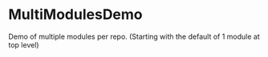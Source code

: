 # MultiModulesDemo
Demo of multiple modules per repo. (Starting with the default of 1 module at top level)
